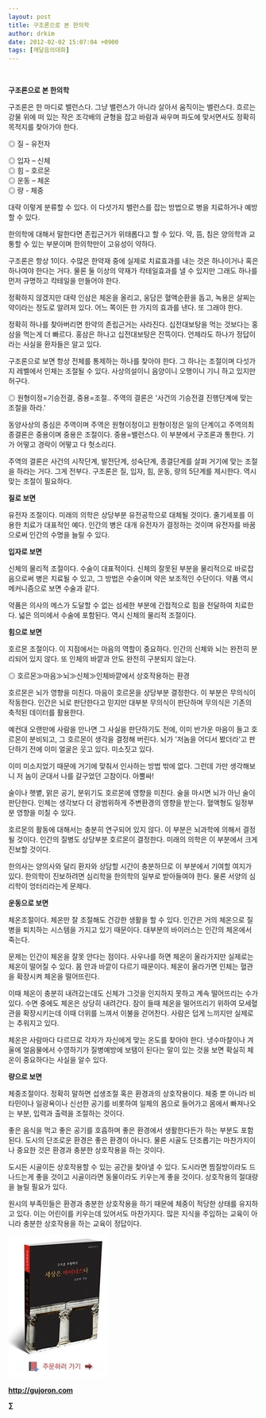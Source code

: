```yaml
---
layout: post
title: 구조론으로 본 한의학
author: drkim
date: 2012-02-02 15:07:04 +0900
tags: [깨달음의대화]
---
```

﻿ 



**구조론으로 본 한의학**

구조론은 한 마디로 밸런스다. 그냥 밸런스가 아니라 살아서 움직이는 밸런스다. 흐르는 강물 위에 떠 있는 작은 조각배의 균형을 잡고 바람과 싸우며 파도에 맞서면서도 정확히 목적지를 찾아가야 한다. 

◎ 질 – 유전자

  
◎ 입자 – 신체  
◎ 힘 – 호르몬  
◎ 운동 – 체온  
◎ 량 - 체중 

대략 이렇게 분류할 수 있다. 이 다섯가지 밸런스를 잡는 방법으로 병을 치료하거나 예방할 수 있다. 

한의학에 대해서 말한다면 존립근거가 위태롭다고 할 수 있다. 약, 뜸, 침은 양의학과 교통할 수 있는 부분이며 한의학만이 고유성이 약하다. 

구조론은 항상 1이다. 수많은 한약재 중에 실제로 치료효과를 내는 것은 하나이거나 혹은 하나여야 한다는 거다. 물론 둘 이상의 약재가 칵테일효과를 낼 수 있지만 그래도 하나를 먼저 규명하고 칵테일을 만들어야 한다. 

정확하지 않겠지만 대략 인삼은 체온을 올리고, 웅담은 혈액순환을 돕고, 녹용은 살찌는 약이라는 정도로 알려져 있다. 어느 쪽이든 한 가지의 효과를 낸다. 또 그래야 한다. 

정확히 하나를 찾아버리면 한약의 존립근거는 사라진다. 십전대보탕을 먹는 것보다는 홍삼을 먹는게 더 빠르다. 홍삼은 하나고 십전대보탕은 잔뜩이다. 언제라도 하나가 정답이라는 사실을 환자들은 알고 있다. 



구조론으로 보면 항상 전체를 통제하는 하나를 찾아야 한다. 그 하나는 조절이며 다섯가지 레벨에서 인체는 조절될 수 있다. 사상의설이니 음양이니 오행이니 기니 하고 있지만 허구다. 




  ◎ 원형이정=기승전결, 중용=조절.. 주역의 결론은 '사건의 기승전결 진행단계에 맞는 조절을 하라.'





동양사상의 중심은 주역이며 주역은 원형이정이고 원형이정은 일의 단계이고 주역의최종결론은 중용이며 중용은 조절이다. 중용=밸런스다. 이 부분에서 구조론과 통한다. 기가 어떻고 경락이 어떻고 다 헛소리다. 



주역의 결론은 사건의 시작단계, 발전단계, 성숙단계, 종결단계를 살펴 거기에 맞는 조절을 하라는 거다. 그게 전부다. 구조론은 질, 입자, 힘, 운동, 량의 5단계를 제시한다. 역시 맞는 조절이 필요하다.





**질로 보면**

유전자 조절이다. 미래의 의학은 상당부분 유전공학으로 대체될 것이다. 줄기세포를 이용한 치료가 대표적인 예다. 인간의 병은 대개 유전자가 결정하는 것이며 유전자를 바꿈으로써 인간의 수명을 늘릴 수 있다. 



**입자로 보면**

신체의 물리적 조절이다. 수술이 대표적이다. 신체의 잘못된 부분을 물리적으로 바로잡음으로써 병은 치료될 수 있고, 그 방법은 수술이며 약은 보조적인 수단이다. 약품 역시 메커니즘으로 보면 수술과 같다. 

약품은 의사의 메스가 도달할 수 없는 섬세한 부분에 간접적으로 힘을 전달하여 치료한다. 넓은 의미에서 수술에 포함된다. 역시 신체의 물리적 조절이다. 



**힘으로 보면**

호르몬 조절이다. 이 지점에서는 마음의 역할이 중요하다. 인간의 신체와 뇌는 완전히 분리되어 있지 않다. 또 인체의 바깥과 안도 완전히 구분되지 않는다. 

◎ 호르몬≫마음≫뇌≫신체≫인체바깥에서 상호작용하는 환경 

호르몬은 뇌가 영향을 미친다. 마음이 호르몬을 상당부분 결정한다. 이 부분은 무의식이 작동한다. 인간은 뇌로 판단한다고 믿지만 대부분 무의식이 판단하며 무의식은 기존의 축적된 데이터를 활용한다. 

예컨대 오랜만에 사람을 만나면 그 사실을 판단하기도 전에, 이미 반가운 마음이 들고 호르몬이 분비되고, 그 호르몬이 생각을 결정해 버린다. 뇌가 '저놈을 어디서 봤더라'고 판단하기 전에 이미 얼굴은 웃고 있다. 미소짓고 있다. 

이미 미소지었기 때문에 거기에 맞춰서 인사하는 방법 밖에 없다. 그런데 가만 생각해보니 저 놈이 군대서 나를 갈구었던 고참이다. 아뿔싸! 

술이나 햇볕, 맑은 공기, 분위기도 호르몬에 영향을 미친다. 술을 마시면 뇌가 아닌 술이 판단한다. 인체는 생각보다 더 광범위하게 주변환경의 영향을 받는다. 혈액형도 일정부분 영향을 미칠 수 있다. 

호르몬의 활동에 대해서는 충분히 연구되어 있지 않다. 이 부분은 뇌과학에 의해서 결정될 것이다. 인간의 질병도 상당부분 호르몬이 결정한다. 미래의 의학은 이 부분에서 크게 진보할 것이다. 

한의사는 양의사와 달리 환자와 상담할 시간이 충분하므로 이 부분에서 기여할 여지가 있다. 한의학이 진보하려면 심리학을 한의학의 일부로 받아들여야 한다. 물론 서양의 심리학이 엉터리라는게 문제다. 



**운동으로 보면**

체온조절이다. 체온만 잘 조절해도 건강한 생활을 할 수 있다. 인간은 거의 체온으로 질병을 퇴치하는 시스템을 가지고 있기 때문이다. 대부분의 바이러스는 인간의 체온에서 죽는다. 

문제는 인간이 체온을 잘못 안다는 점이다. 사우나를 하면 체온이 올라가지만 실제로는 체온이 떨어질 수 있다. 몸 안과 바깥이 다르기 때문이다. 체온이 올라가면 인체는 혈관을 확장시켜 체온을 떨어뜨린다. 

이때 체온이 충분히 내려갔는데도 신체가 그것을 인지하지 못하고 계속 떨어뜨리는 수가 있다. 수면 중에도 체온은 상당히 내려간다. 잠이 들때 체온을 떨어뜨리기 위하여 모세혈관을 확장시키는데 이때 더위를 느껴서 이불을 걷어찬다. 사람은 덥게 느끼지만 실제로는 추워지고 있다. 

체온은 사람마다 다르므로 각자가 자신에게 맞는 온도를 찾아야 한다. 냉수마찰이나 겨울에 얼음물에서 수영하기가 질병예방에 보탬이 된다는 말이 있는 것을 보면 확실히 체온이 중요하다는 사실을 알수 있다. 



**량으로 보면**

체중조절이다. 정확히 말하면 섭생조절 혹은 환경과의 상호작용이다. 체중 뿐 아니라 비타민이나 일광욕이나 신선한 공기를 비롯하여 일체의 몸으로 들어가고 몸에서 빠져나오는 부분, 입력과 출력을 조절하는 것이다. 

좋은 음식을 먹고 좋은 공기를 호흡하며 좋은 환경에서 생활한다든가 하는 부분도 포함된다. 도시의 단조로운 환경은 좋은 환경이 아니다. 물론 시골도 단조롭기는 마찬가지이나 중요한 것은 환경과 충분한 상호작용을 하는 것이다. 

도시든 시골이든 상호작용할 수 있는 공간을 찾아낼 수 있다. 도시라면 찜질방이라도 드나드는게 좋을 것이고 시골이라면 동물이라도 키우는게 좋을 것이다. 상호작용의 절대량을 늘릴 필요가 있다. 

원시의 부족민들은 환경과 충분한 상호작용을 하기 때문에 체중이 적당한 상태를 유지하고 있다. 이는 어린이를 키우는데 있어서도 마찬가지다. 많은 지식을 주입하는 교육이 아니라 충분한 상호작용을 하는 교육이 정답이다. 









![](/files/attach/images/198/668/222/0.JPG)


  






**http://gujoron.com** 


**∑**